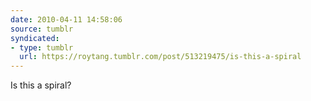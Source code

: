 ```yaml
---
date: 2010-04-11 14:58:06
source: tumblr
syndicated:
- type: tumblr
  url: https://roytang.tumblr.com/post/513219475/is-this-a-spiral
---
```


<p>Is this a spiral?</p>